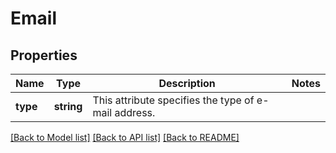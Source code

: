# Email

## Properties
Name | Type | Description | Notes
------------ | ------------- | ------------- | -------------
**type** | **string** | This attribute specifies the type of e-mail address. | 

[[Back to Model list]](../README.md#documentation-for-models) [[Back to API list]](../README.md#documentation-for-api-endpoints) [[Back to README]](../README.md)



